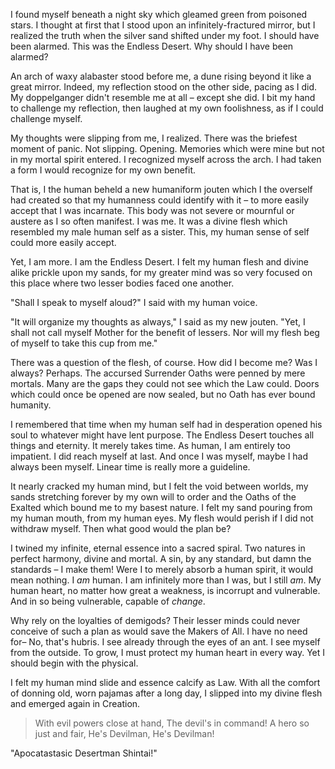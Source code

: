 I found myself beneath a night sky which gleamed green from poisoned stars. I thought at first that I stood upon an infinitely-fractured mirror, but I realized the truth when the silver sand shifted under my foot. I should have been alarmed. This was the Endless Desert. Why should I have been alarmed?

An arch of waxy alabaster stood before me, a dune rising beyond it like a great mirror. Indeed, my reflection stood on the other side, pacing as I did. My doppelganger didn't resemble me at all – except she did. I bit my hand to challenge my reflection, then laughed at my own foolishness, as if I could challenge myself.

My thoughts were slipping from me, I realized. There was the briefest moment of panic. Not slipping. Opening. Memories which were mine but not in my mortal spirit entered. I recognized myself across the arch. I had taken a form I would recognize for my own benefit.

That is, I the human beheld a new humaniform jouten which I the overself had created so that my humanness could identify with it – to more easily accept that I was incarnate. This body was not severe or mournful or austere as I so often manifest. I was me. It was a divine flesh which resembled my male human self as a sister. This, my human sense of self could more easily accept.

Yet, I am more. I am the Endless Desert. I felt my human flesh and divine alike prickle upon my sands, for my greater mind was so very focused on this place where two lesser bodies faced one another.

"Shall I speak to myself aloud?" I said with my human voice.

"It will organize my thoughts as always," I said as my new jouten. "Yet, I shall not call myself Mother for the benefit of lessers. Nor will my flesh beg of myself to take this cup from me."

There was a question of the flesh, of course. How did I become me? Was I always? Perhaps. The accursed Surrender Oaths were penned by mere mortals. Many are the gaps they could not see which the Law could. Doors which could once be opened are now sealed, but no Oath has ever bound humanity.

I remembered that time when my human self had in desperation opened his soul to whatever might have lent purpose. The Endless Desert touches all things and eternity. It merely takes time. As human, I am entirely too impatient. I did reach myself at last. And once I was myself, maybe I had always been myself. Linear time is really more a guideline.

It nearly cracked my human mind, but I felt the void between worlds, my sands stretching forever by my own will to order and the Oaths of the Exalted which bound me to my basest nature. I felt my sand pouring from my human mouth, from my human eyes. My flesh would perish if I did not withdraw myself. Then what good would the plan be?

I twined my infinite, eternal essence into a sacred spiral. Two natures in perfect harmony, divine and mortal. A sin, by any standard, but damn the standards – I make them! Were I to merely absorb a human spirit, it would mean nothing. I _am_ human. I am infinitely more than I was, but I still _am_. My human heart, no matter how great a weakness, is incorrupt and vulnerable. And in so being vulnerable, capable of _change_.

Why rely on the loyalties of demigods? Their lesser minds could never conceive of such a plan as would save the Makers of All. I have no need for– No, that's hubris. I see already through the eyes of an ant. I see myself from the outside. To grow, I must protect my human heart in every way. Yet I should begin with the physical.

I felt my human mind slide and essence calcify as Law. With all the comfort of donning old, worn pajamas after a long day, I slipped into my divine flesh and emerged again in Creation.

> With evil powers close at hand,
> The devil's in command!
> A hero so just and fair,
> He's Devilman,
> He's Devilman!

"Apocatastasic Desertman Shintai!"